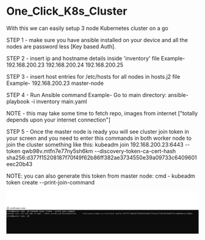 # One_Click_K8s_Cluster
With this we can easily setup 3 node Kubernetes cluster on a go

STEP 1 - make sure you have ansible installed on your device and all the nodes are password less [Key based Auth].


STEP 2 - insert ip and hostname details inside 'inventory' file
Example-
192.168.200.23
192.168.200.24
192.168.200.25


STEP 3 - insert host entries for /etc/hosts for all nodes in hosts.j2 file
Example-
192.168.200.23 master-node


STEP 4 - Run Ansible command
Example-
Go to main directory:
ansible-playbook -i inventory main.yaml

NOTE - this may take some time to fetch repo, images from internet ["totally depends upon your internet connection"]

STEP 5 - Once the master node is ready you will see cluster join token in your screen and you need to enter this commands in both worker node to join the cluster
something like this:
kubeadm join 192.168.200.23:6443 --token qwb98v.mtfn7e77ny5sh6km     --discovery-token-ca-cert-hash sha256:d377f15208187f70f49f62b86ff382ae3734550e39a09733c6409601eec20b43

NOTE: you can also generate this token from master node:
cmd - kubeadm token create --print-join-command

![Screenshot](screenshot1.PNG)

